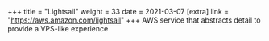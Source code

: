 +++
title = "Lightsail"
weight = 33
date = 2021-03-07
[extra]
link = "https://aws.amazon.com/lightsail"
+++
AWS service that abstracts detail to provide a VPS-like experience

